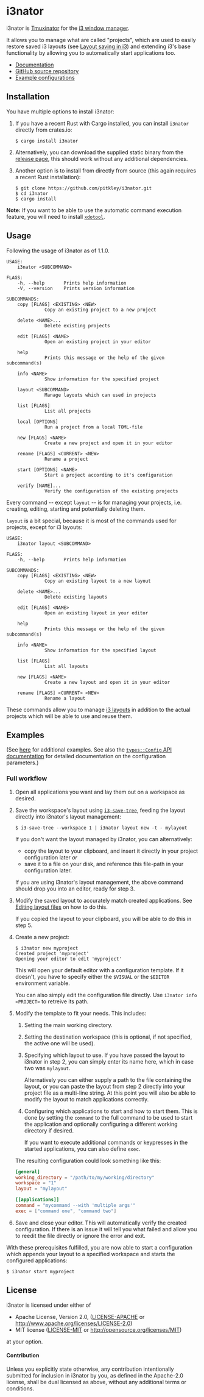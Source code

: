 # i3nator

i3nator is [Tmuxinator][gh-tmuxinator] for the [i3 window manager][i3wm].

It allows you to manage what are called "projects", which are used to easily restore saved i3
layouts (see [Layout saving in i3][i3wm-layout-saving]) and extending i3's base functionality
by allowing you to automatically start applications too.

* [Documentation][i3nator-docs]
* [GitHub source repository][i3nator-gh]
* [Example configurations][i3nator-examples]

## Installation

You have multiple options to install i3nator:

1. If you have a recent Rust with Cargo installed, you can install `i3nator` directly from
   crates.io:

    ```console
    $ cargo install i3nator
    ```

2. Alternatively, you can download the supplied static binary from the [release
   page][i3nator-releases], this should work without any additional dependencies.

3. Another option is to install from directly from source (this again requires a recent Rust
   installation):

    ```console
    $ git clone https://github.com/pitkley/i3nator.git
    $ cd i3nator
    $ cargo install
    ```

**Note:** If you want to be able to use the automatic command execution feature, you will need
to install [`xdotool`][xdotool].

## Usage

Following the usage of i3nator as of 1.1.0.

<!-- usage-main -->
```text
USAGE:
    i3nator <SUBCOMMAND>

FLAGS:
    -h, --help       Prints help information
    -V, --version    Prints version information

SUBCOMMANDS:
    copy [FLAGS] <EXISTING> <NEW>
              Copy an existing project to a new project

    delete <NAME>...
              Delete existing projects

    edit [FLAGS] <NAME>
              Open an existing project in your editor

    help
              Prints this message or the help of the given subcommand(s)

    info <NAME>
              Show information for the specified project

    layout <SUBCOMMAND>
              Manage layouts which can used in projects

    list [FLAGS]
              List all projects

    local [OPTIONS]
              Run a project from a local TOML-file

    new [FLAGS] <NAME>
              Create a new project and open it in your editor

    rename [FLAGS] <CURRENT> <NEW>
              Rename a project

    start [OPTIONS] <NAME>
              Start a project according to it's configuration

    verify [NAME]...
              Verify the configuration of the existing projects
```
<!-- /usage-main -->

Every command -- except `layout` -- is for managing your projects, i.e. creating, editing,
starting and potentially deleting them.

`layout` is a bit special, because it is most of the commands used for projects, except for i3
layouts:

<!-- usage-layout -->
```text
USAGE:
    i3nator layout <SUBCOMMAND>

FLAGS:
    -h, --help       Prints help information

SUBCOMMANDS:
    copy [FLAGS] <EXISTING> <NEW>
              Copy an existing layout to a new layout

    delete <NAME>...
              Delete existing layouts

    edit [FLAGS] <NAME>
              Open an existing layout in your editor

    help
              Prints this message or the help of the given subcommand(s)

    info <NAME>
              Show information for the specified layout

    list [FLAGS]
              List all layouts

    new [FLAGS] <NAME>
              Create a new layout and open it in your editor

    rename [FLAGS] <CURRENT> <NEW>
              Rename a layout
```
<!-- /usage-layout -->

These commands allow you to manage [i3 layouts][i3wm-layout-saving] in addition to the actual
projects which will be able to use and reuse them.

## Examples

(See [here][i3nator-examples] for additional examples. See also the [`types::Config` API
documentation][i3nator-docs-types-Config] for detailed documentation on the configuration
parameters.)

### Full workflow

1. Open all applications you want and lay them out on a workspace as desired.

2. Save the workspace's layout using [`i3-save-tree`][i3wm-save-tree], feeding the layout
   directly into i3nator's layout management:

    ```console
    $ i3-save-tree --workspace 1 | i3nator layout new -t - mylayout
    ```

    If you don't want the layout managed by i3nator, you can alternatively:
    * copy the layout to your clipboard, and insert it directly in your project configuration
      later *or*
    * save it to a file on your disk, and reference this file-path in your configuration later.

    If you are using i3nator's layout management, the above command should drop you into an
    editor, ready for step 3.

3. Modify the saved layout to accurately match created applications. See [Editing layout
   files][i3wm-modify-layout] on how to do this.

    If you copied the layout to your clipboard, you will be able to do this in step 5.

4. Create a new project:

    ```console
    $ i3nator new myproject
    Created project 'myproject'
    Opening your editor to edit 'myproject'
    ```

    This will open your default editor with a configuration template. If it doesn't, you have to
    specify either the `$VISUAL` or the `$EDITOR` environment variable.

    You can also simply edit the configuration file directly. Use `i3nator info <PROJECT>` to
    retreive its path.

5. Modify the template to fit your needs. This includes:

   1. Setting the main working directory.
   2. Setting the destination workspace (this is optional, if not specified, the active one
      will be used).
   3. Specifying which layout to use. If you have passed the layout to i3nator in step 2, you
      can simply enter its name here, which in case two was `mylayout`.

        Alternatively you can either supply a path to the file containing the layout, or you can
        paste the layout from step 2 directly into your project file as a multi-line string. At
        this point you will also be able to modify the layout to match applications correctly.

   4. Configuring which applications to start and how to start them. This is done by setting
      the `command` to the full command to be used to start the application and optionally
      configuring a different working directory if desired.

        If you want to execute additional commands or keypresses in the started applications,
        you can also define `exec`.

    The resulting configuration could look something like this:

    ```toml
    [general]
    working_directory = "/path/to/my/working/directory"
    workspace = "1"
    layout = "mylayout"

    [[applications]]
    command = "mycommand --with 'multiple args'"
    exec = ["command one", "command two"]
    ```

6. Save and close your editor. This will automatically verify the created configuration. If
   there is an issue it will tell you what failed and allow you to reedit the file directly or
   ignore the error and exit.

With these prerequisites fulfilled, you are now able to start a configuration which appends
your layout to a specified workspace and starts the configured applications:

```console
$ i3nator start myproject
```

## License

i3nator is licensed under either of

* Apache License, Version 2.0, ([LICENSE-APACHE](LICENSE-APACHE) or
  http://www.apache.org/licenses/LICENSE-2.0)
* MIT license ([LICENSE-MIT](LICENSE-MIT) or
  http://opensource.org/licenses/MIT)

at your option.

#### Contribution

Unless you explicitly state otherwise, any contribution intentionally submitted
for inclusion in i3nator by you, as defined in the Apache-2.0 license, shall be
dual licensed as above, without any additional terms or conditions.

[gh-tmuxinator]: https://github.com/tmuxinator/tmuxinator
[i3nator-docs]: https://docs.rs/i3nator
[i3nator-docs-types-Config]: https://docs.rs/i3nator/*/i3nator/types/struct.Config.html
[i3nator-examples]: https://github.com/pitkley/i3nator/tree/master/examples
[i3nator-gh]: https://github.com/pitkley/i3nator
[i3nator-releases]: https://github.com/pitkley/i3nator/releases
[i3wm]: https://i3wm.org/
[i3wm-modify-layout]: https://i3wm.org/docs/layout-saving.html#_editing_layout_files
[i3wm-layout-saving]: https://i3wm.org/docs/layout-saving.html
[i3wm-save-tree]: https://i3wm.org/docs/layout-saving.html#_saving_the_layout
[xdotool]: https://github.com/jordansissel/xdotool
